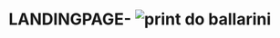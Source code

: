 # LANDINGPAGE- ![print do ballarini](https://user-images.githubusercontent.com/104920494/170411940-6cbc3c71-a9b2-4343-9f69-c219e40e9775.png)
